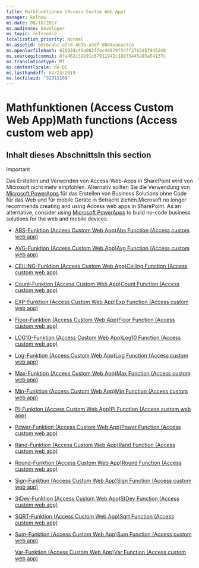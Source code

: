 ```yaml
---
title: Mathfunktionen (Access Custom Web App)
manager: kelbow
ms.date: 08/18/2017
ms.audience: Developer
ms.topic: reference
localization_priority: Normal
ms.assetid: 88c6cabc-afcd-4b3b-a3df-d0d4eaeae7ca
ms.openlocfilehash: 63593dc45a083ffec46879f54ff2783d5f945248
ms.sourcegitcommit: 8fe462c32b91c87911942c188f3445e85a54137c
ms.translationtype: MT
ms.contentlocale: de-DE
ms.lasthandoff: 04/23/2019
ms.locfileid: "32311109"
---
```

# <a name="math-functions-access-custom-web-app"></a><span data-ttu-id="bcbc0-102">Mathfunktionen (Access Custom Web App)</span><span class="sxs-lookup"><span data-stu-id="bcbc0-102">Math functions (Access custom web app)</span></span>

## <a name="in-this-section"></a><span data-ttu-id="bcbc0-103">Inhalt dieses Abschnitts</span><span class="sxs-lookup"><span data-stu-id="bcbc0-103">In this section</span></span>

> [!IMPORTANT]
> <span data-ttu-id="bcbc0-p101">Das Erstellen und Verwenden von Access-Web-Apps in SharePoint wird von Microsoft nicht mehr empfohlen. Alternativ sollten Sie die Verwendung von [Microsoft PowerApps](https://powerapps.microsoft.com/en-us/) für das Erstellen von Business Solutions ohne Code für das Web und für mobile Geräte in Betracht ziehen.</span><span class="sxs-lookup"><span data-stu-id="bcbc0-p101">Microsoft no longer recommends creating and using Access web apps in SharePoint. As an alternative, consider using [Microsoft PowerApps](https://powerapps.microsoft.com/en-us/) to build no-code business solutions for the web and mobile devices.</span></span> 
  
- [<span data-ttu-id="bcbc0-106">ABS-Funktion (Access Custom Web App)</span><span class="sxs-lookup"><span data-stu-id="bcbc0-106">Abs Function (Access custom web app)</span></span>](abs-function-access-custom-web-app.md)
    
- [<span data-ttu-id="bcbc0-107">AVG-Funktion (Access Custom Web App)</span><span class="sxs-lookup"><span data-stu-id="bcbc0-107">Avg Function (Access custom web app)</span></span>](avg-function-access-custom-web-app.md)
    
- [<span data-ttu-id="bcbc0-108">CEILING-Funktion (Access Custom Web App)</span><span class="sxs-lookup"><span data-stu-id="bcbc0-108">Ceiling Function (Access custom web app)</span></span>](ceiling-function-access-custom-web-app.md)
    
- [<span data-ttu-id="bcbc0-109">Count-Funktion (Access Custom Web App)</span><span class="sxs-lookup"><span data-stu-id="bcbc0-109">Count Function (Access custom web app)</span></span>](count-function-access-custom-web-app.md)
    
- [<span data-ttu-id="bcbc0-110">EXP-Funktion (Access Custom Web App)</span><span class="sxs-lookup"><span data-stu-id="bcbc0-110">Exp Function (Access custom web app)</span></span>](exp-function-access-custom-web-app.md)
    
- [<span data-ttu-id="bcbc0-111">Floor-Funktion (Access Custom Web App)</span><span class="sxs-lookup"><span data-stu-id="bcbc0-111">Floor Function (Access custom web app)</span></span>](floor-function-access-custom-web-app.md)
    
- [<span data-ttu-id="bcbc0-112">LOG10-Funktion (Access Custom Web App)</span><span class="sxs-lookup"><span data-stu-id="bcbc0-112">Log10 Function (Access custom web app)</span></span>](log10-function-access-custom-web-app.md)
    
- [<span data-ttu-id="bcbc0-113">Log-Funktion (Access Custom Web App)</span><span class="sxs-lookup"><span data-stu-id="bcbc0-113">Log Function (Access custom web app)</span></span>](log-function-access-custom-web-app.md)
    
- [<span data-ttu-id="bcbc0-114">Max-Funktion (Access Custom Web App)</span><span class="sxs-lookup"><span data-stu-id="bcbc0-114">Max Function (Access custom web app)</span></span>](max-function-access-custom-web-app.md)
    
- [<span data-ttu-id="bcbc0-115">Min-Funktion (Access Custom Web App)</span><span class="sxs-lookup"><span data-stu-id="bcbc0-115">Min Function (Access custom web app)</span></span>](min-function-access-custom-web-app.md)
    
- [<span data-ttu-id="bcbc0-116">PI-Funktion (Access Custom Web App)</span><span class="sxs-lookup"><span data-stu-id="bcbc0-116">Pi Function (Access custom web app)</span></span>](pi-function-access-custom-web-app.md)
    
- [<span data-ttu-id="bcbc0-117">Power-Funktion (Access Custom Web App)</span><span class="sxs-lookup"><span data-stu-id="bcbc0-117">Power Function (Access custom web app)</span></span>](power-function-access-custom-web-app.md)
    
- [<span data-ttu-id="bcbc0-118">Rand-Funktion (Access Custom Web App)</span><span class="sxs-lookup"><span data-stu-id="bcbc0-118">Rand Function (Access custom web app)</span></span>](rand-function-access-custom-web-app.md)
    
- [<span data-ttu-id="bcbc0-119">Round-Funktion (Access Custom Web App)</span><span class="sxs-lookup"><span data-stu-id="bcbc0-119">Round Function (Access custom web app)</span></span>](round-function-access-custom-web-app.md)
    
- [<span data-ttu-id="bcbc0-120">Sign-Funktion (Access Custom Web App)</span><span class="sxs-lookup"><span data-stu-id="bcbc0-120">Sign Function (Access custom web app)</span></span>](sign-function-access-custom-web-app.md)
    
- [<span data-ttu-id="bcbc0-121">StDev-Funktion (Access Custom Web App)</span><span class="sxs-lookup"><span data-stu-id="bcbc0-121">StDev Function (Access custom web app)</span></span>](stdev-function-access-custom-web-app.md)
    
- [<span data-ttu-id="bcbc0-122">SQRT-Funktion (Access Custom Web App)</span><span class="sxs-lookup"><span data-stu-id="bcbc0-122">Sqrt Function (Access custom web app)</span></span>](sqrt-function-access-custom-web-app.md)
    
- [<span data-ttu-id="bcbc0-123">Sum-Funktion (Access Custom Web App)</span><span class="sxs-lookup"><span data-stu-id="bcbc0-123">Sum Function (Access custom web app)</span></span>](sum-function-access-custom-web-app.md)
    
    [<span data-ttu-id="bcbc0-124">Var-Funktion (Access Custom Web App)</span><span class="sxs-lookup"><span data-stu-id="bcbc0-124">Var Function (Access custom web app)</span></span>](var-function-access-custom-web-app.md)
    

